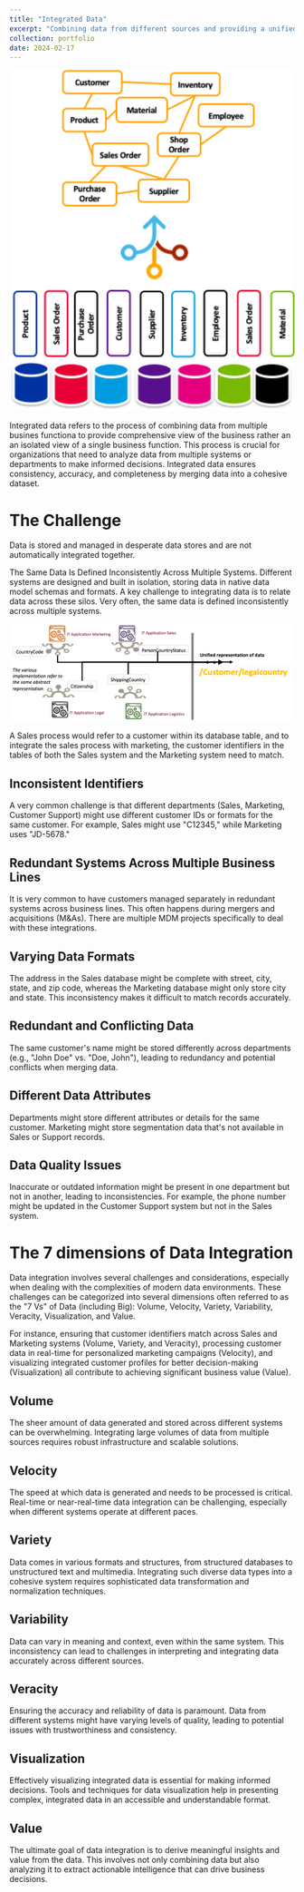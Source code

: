 ```yaml
---
title: "Integrated Data"
excerpt: "Combining data from different sources and providing a unified view<br/><img src='/images/portfolio/Integratedata.png'>"
collection: portfolio
date: 2024-02-17
---
```


<img width="612" alt="image" src="/images/portfolio/Integratedata.png">

Integrated data refers to the process of combining data from multiple busines functiona to provide comprehensive view of the business rather an an isolated view of a single business function. This process is crucial for organizations that need to analyze data from multiple systems or departments to make informed decisions. Integrated data ensures consistency, accuracy, and completeness by merging data into a cohesive dataset.

# The Challenge
Data is stored and managed in desperate data stores and are not automatically integrated together. 

The Same Data Is Defined Inconsistently Across Multiple Systems. Different systems are designed and built in isolation, storing data in native data model schemas and formats. A key challenge to integrating data is to relate data across these silos. Very often, the same data is defined inconsistently across multiple systems.  

<img width="612" alt="image" src="/images/portfolio/UnifiedDataExample.png">

A Sales process would refer to a customer within its database table, and to integrate the sales process with marketing, the customer identifiers in the tables of both the Sales system and the Marketing system need to match.

## Inconsistent Identifiers
A very common challenge is that different departments (Sales, Marketing, Customer Support) might use different customer IDs or formats for the same customer. For example, Sales might use "C12345," while Marketing uses "JD-5678."
## Redundant Systems Across Multiple Business Lines
It is very common to have customers managed separately in redundant systems across business lines. This often happens during mergers and acquisitions (M&As). There are multiple MDM projects specifically to deal with these integrations.
## Varying Data Formats
The address in the Sales database might be complete with street, city, state, and zip code, whereas the Marketing database might only store city and state. This inconsistency makes it difficult to match records accurately.
## Redundant and Conflicting Data
The same customer's name might be stored differently across departments (e.g., "John Doe" vs. "Doe, John"), leading to redundancy and potential conflicts when merging data.
## Different Data Attributes
Departments might store different attributes or details for the same customer. Marketing might store segmentation data that's not available in Sales or Support records.
## Data Quality Issues
Inaccurate or outdated information might be present in one department but not in another, leading to inconsistencies. For example, the phone number might be updated in the Customer Support system but not in the Sales system.

# The 7 dimensions of Data Integration
Data integration involves several challenges and considerations, especially when dealing with the complexities of modern data environments. These challenges can be categorized into several dimensions often referred to as the "7 Vs" of Data (including Big): Volume, Velocity, Variety, Variability, Veracity, Visualization, and Value.

For instance, ensuring that customer identifiers match across Sales and Marketing systems (Volume, Variety, and Veracity), processing customer data in real-time for personalized marketing campaigns (Velocity), and visualizing integrated customer profiles for better decision-making (Visualization) all contribute to achieving significant business value (Value).

## Volume
The sheer amount of data generated and stored across different systems can be overwhelming. Integrating large volumes of data from multiple sources requires robust infrastructure and scalable solutions.
## Velocity
The speed at which data is generated and needs to be processed is critical. Real-time or near-real-time data integration can be challenging, especially when different systems operate at different paces.
## Variety
Data comes in various formats and structures, from structured databases to unstructured text and multimedia. Integrating such diverse data types into a cohesive system requires sophisticated data transformation and normalization techniques.
## Variability
Data can vary in meaning and context, even within the same system. This inconsistency can lead to challenges in interpreting and integrating data accurately across different sources.
## Veracity
Ensuring the accuracy and reliability of data is paramount. Data from different systems might have varying levels of quality, leading to potential issues with trustworthiness and consistency.
## Visualization
Effectively visualizing integrated data is essential for making informed decisions. Tools and techniques for data visualization help in presenting complex, integrated data in an accessible and understandable format.
## Value
The ultimate goal of data integration is to derive meaningful insights and value from the data. This involves not only combining data but also analyzing it to extract actionable intelligence that can drive business decisions.
